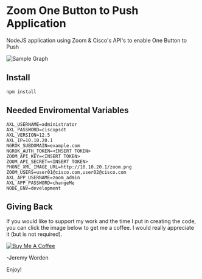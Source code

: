 # Zoom One Button to Push Application
NodeJS application using Zoom & Cisco's API's to enable One Button to Push

![Sample Graph](https://github.com/sieteunoseis/cucm_tig_dashboard_ubuntu/blob/master/screenshots/Grafana1.png)

## Install
```
npm install
```

## Needed Enviromental Variables

```
AXL_USERNAME=administrator
AXL_PASSWORD=ciscopsdt
AXL_VERSION=12.5
AXL_IP=10.10.20.1
NGROK_SUBDOMAIN=example.com
NGROK_AUTH_TOKEN=<INSERT TOKEN>
ZOOM_API_KEY=<INSERT TOKEN>
ZOOM_API_SECRET=<INSERT TOKEN>
PHONE_XML_IMAGE_URL=http://10.10.20.1/zoom.png
ZOOM_USERS=user01@cisco.com,user02@cisco.com
AXL_APP_USERNAME=zoom_admin
AXL_APP_PASSWORD=changeMe
NODE_ENV=development
```

## Giving Back

If you would like to support my work and the time I put in creating the code, you can click the image below to get me a coffee. I would really appreciate it (but is not required).

[![Buy Me A Coffee](https://www.buymeacoffee.com/assets/img/custom_images/black_img.png)](https://www.buymeacoffee.com/automatebldrs)

-Jeremy Worden

Enjoy!
